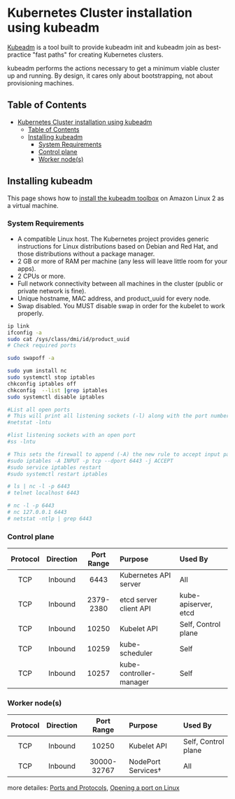 # Kubernetes Cluster installation using kubeadm
[Kubeadm](https://kubernetes.io/docs/reference/setup-tools/kubeadm/) is a tool built to provide kubeadm init and kubeadm join as best-practice "fast paths" for creating Kubernetes clusters.

kubeadm performs the actions necessary to get a minimum viable cluster up and running. By design, it cares only about bootstrapping, not about provisioning machines.

<!-- TABLE OF CONTENTS -->
## Table of Contents
- [Kubernetes Cluster installation using kubeadm](#kubernetes-cluster-installation-using-kubeadm)
  - [Table of Contents](#table-of-contents)
  - [Installing kubeadm](#installing-kubeadm)
    - [System Requirements](#system-requirements)
    - [Control plane](#control-plane)
    - [Worker node(s)](#worker-nodes)

## Installing kubeadm
This page shows how to [install the kubeadm toolbox](https://kubernetes.io/docs/setup/production-environment/tools/kubeadm/install-kubeadm/) on Amazon Linux 2 as a virtual machine.

### System Requirements
- A compatible Linux host. The Kubernetes project provides generic instructions for Linux distributions based on Debian and Red Hat, and those distributions without a package manager.
- 2 GB or more of RAM per machine (any less will leave little room for your apps).
- 2 CPUs or more.
- Full network connectivity between all machines in the cluster (public or private network is fine).
- Unique hostname, MAC address, and product_uuid for every node.
- Swap disabled. You MUST disable swap in order for the kubelet to work properly.

```sh
ip link 
ifconfig -a
sudo cat /sys/class/dmi/id/product_uuid
# Check required ports

sudo swapoff -a

sudo yum install nc
sudo systemctl stop iptables
chkconfig iptables off
chkconfig  --list |grep iptables
sudo systemctl disable iptables

#List all open ports
# This will print all listening sockets (-l) along with the port number (-n), with TCP ports (-t) and UDP ports (-u) also listed in the output.
#netstat -lntu

#list listening sockets with an open port
#ss -lntu

# This sets the firewall to append (-A) the new rule to accept input packets via protocol (-p) TCP where the destination port (--dport) is 6443, and specifies the target jump (-j) rule as ACCEPT.
#sudo iptables -A INPUT -p tcp --dport 6443 -j ACCEPT
#sudo service iptables restart
#sudo systemctl restart iptables

# ls | nc -l -p 6443
# telnet localhost 6443

# nc -l -p 6443
# nc 127.0.0.1 6443
# netstat -ntlp | grep 6443


```
### Control plane
| Protocol | Direction | Port Range | Purpose                 | Used By              |
| :------: | :-------: | :--------: | :---------------------- | :------------------- |
|   TCP    |  Inbound  |    6443    | Kubernetes API server   | All                  |
|   TCP    |  Inbound  | 2379-2380  | etcd server client API  | kube-apiserver, etcd |
|   TCP    |  Inbound  |   10250    | Kubelet API             | Self, Control plane  |
|   TCP    |  Inbound  |   10259    | kube-scheduler          | Self                 |
|   TCP    |  Inbound  |   10257    | kube-controller-manager | Self                 |

### Worker node(s)
| Protocol | Direction | Port Range  | Purpose            | Used By             |
| :------: | :-------: | :---------: | :----------------- | :------------------ |
|   TCP    |  Inbound  |    10250    | Kubelet API        | Self, Control plane |
|   TCP    |  Inbound  | 30000-32767 | NodePort Services† | All                 |

more detailes: [Ports and Protocols](https://kubernetes.io/docs/reference/ports-and-protocols/), [Opening a port on Linux](https://www.digitalocean.com/community/tutorials/opening-a-port-on-linux)